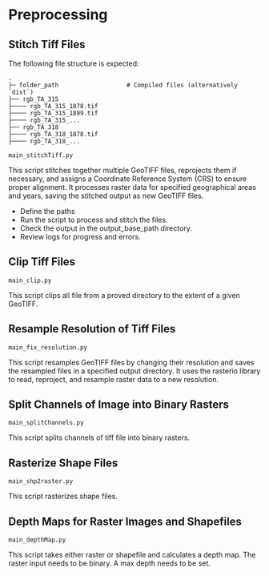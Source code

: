 # Preprocessing

## Stitch Tiff Files

The following file structure is expected:

    .
    ├─ folder_path                   # Compiled files (alternatively `dist`)
    ├── rgb_TA_315
    ├──── rgb_TA_315_1878.tif
    ├──── rgb_TA_315_1899.tif
    ├──── rgb_TA_315_...
    ├── rgb_TA_318
    ├──── rgb_TA_318_1878.tif
    ├──── rgb_TA_318_...

`main_stitchTiff.py`

This script stitches together multiple GeoTIFF files, reprojects them if necessary, and assigns a Coordinate Reference System (CRS) to ensure proper alignment. It processes raster data for specified geographical areas and years, saving the stitched output as new GeoTIFF files.

- Define the paths
- Run the script to process and stitch the files.
- Check the output in the output_base_path directory.
- Review logs for progress and errors.

## Clip Tiff Files

`main_clip.py`

This script clips all file from a proved directory to the extent of a given GeoTIFF.

## Resample Resolution of Tiff Files

`main_fix_resolution.py`

This script resamples GeoTIFF files by changing their resolution and saves the resampled files in a specified output directory. It uses the rasterio library to read, reproject, and resample raster data to a new resolution.

## Split Channels of Image into Binary Rasters

`main_splitChannels.py`

This script splits channels of tiff file into binary rasters.

## Rasterize Shape Files

`main_shp2raster.py`

This script rasterizes shape files.

## Depth Maps for Raster Images and Shapefiles

`main_depthMap.py`

This script takes either raster or shapefile and calculates a depth map. The raster input needs to be binary. A max depth needs to be set.

